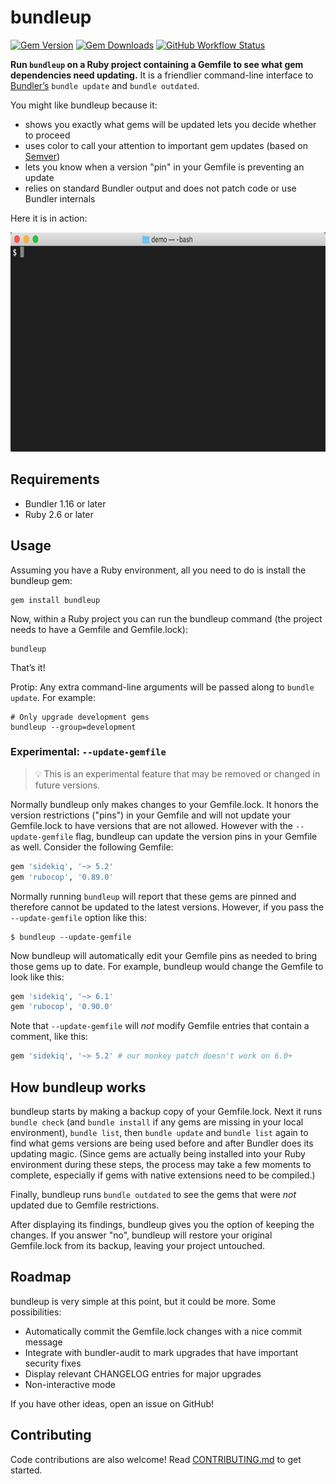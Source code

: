 # bundleup

[![Gem Version](https://img.shields.io/gem/v/bundleup)](https://rubygems.org/gems/bundleup)
[![Gem Downloads](https://img.shields.io/gem/dt/bundleup)](https://www.ruby-toolbox.com/projects/bundleup)
[![GitHub Workflow Status](https://img.shields.io/github/actions/workflow/status/mattbrictson/bundleup/ci.yml)](https://github.com/mattbrictson/bundleup/actions/workflows/ci.yml)

**Run `bundleup` on a Ruby project containing a Gemfile to see what gem dependencies need updating.** It is a friendlier command-line interface to [Bundler’s][bundler] `bundle update` and `bundle outdated`.

You might like bundleup because it:

- shows you exactly what gems will be updated lets you decide whether to proceed
- uses color to call your attention to important gem updates (based on [Semver][])
- lets you know when a version "pin" in your Gemfile is preventing an update
- relies on standard Bundler output and does not patch code or use Bundler internals

Here it is in action:

<img src="./demo.gif" width="682" height="351" alt="Sample output">

## Requirements

- Bundler 1.16 or later
- Ruby 2.6 or later

## Usage

Assuming you have a Ruby environment, all you need to do is install the bundleup gem:

```
gem install bundleup
```

Now, within a Ruby project you can run the bundleup command (the project needs to have a Gemfile and Gemfile.lock):

```
bundleup
```

That’s it!

Protip: Any extra command-line arguments will be passed along to `bundle update`. For example:

```
# Only upgrade development gems
bundleup --group=development
```

### Experimental: `--update-gemfile`

> 💡 This is an experimental feature that may be removed or changed in future versions.

Normally bundleup only makes changes to your Gemfile.lock. It honors the version restrictions ("pins") in your Gemfile and will not update your Gemfile.lock to have versions that are not allowed. However with the `--update-gemfile` flag, bundleup can update the version pins in your Gemfile as well. Consider the following Gemfile:

```ruby
gem 'sidekiq', '~> 5.2'
gem 'rubocop', '0.89.0'
```

Normally running `bundleup` will report that these gems are pinned and therefore cannot be updated to the latest versions. However, if you pass the `--update-gemfile` option like this:

```
$ bundleup --update-gemfile
```

Now bundleup will automatically edit your Gemfile pins as needed to bring those gems up to date. For example, bundleup would change the Gemfile to look like this:

```ruby
gem 'sidekiq', '~> 6.1'
gem 'rubocop', '0.90.0'
```

Note that `--update-gemfile` will _not_ modify Gemfile entries that contain a comment, like this:

```ruby
gem 'sidekiq', '~> 5.2' # our monkey patch doesn't work on 6.0+
```

## How bundleup works

bundleup starts by making a backup copy of your Gemfile.lock. Next it runs `bundle check` (and `bundle install` if any gems are missing in your local environment), `bundle list`, then `bundle update` and `bundle list` again to find what gems versions are being used before and after Bundler does its updating magic. (Since gems are actually being installed into your Ruby environment during these steps, the process may take a few moments to complete, especially if gems with native extensions need to be compiled.)

Finally, bundleup runs `bundle outdated` to see the gems that were _not_ updated due to Gemfile restrictions.

After displaying its findings, bundleup gives you the option of keeping the changes. If you answer "no", bundleup will restore your original Gemfile.lock from its backup, leaving your project untouched.

## Roadmap

bundleup is very simple at this point, but it could be more. Some possibilities:

- Automatically commit the Gemfile.lock changes with a nice commit message
- Integrate with bundler-audit to mark upgrades that have important security fixes
- Display relevant CHANGELOG entries for major upgrades
- Non-interactive mode

If you have other ideas, open an issue on GitHub!

## Contributing

Code contributions are also welcome! Read [CONTRIBUTING.md](CONTRIBUTING.md) to get started.

[bundler]: http://bundler.io
[semver]: http://semver.org
